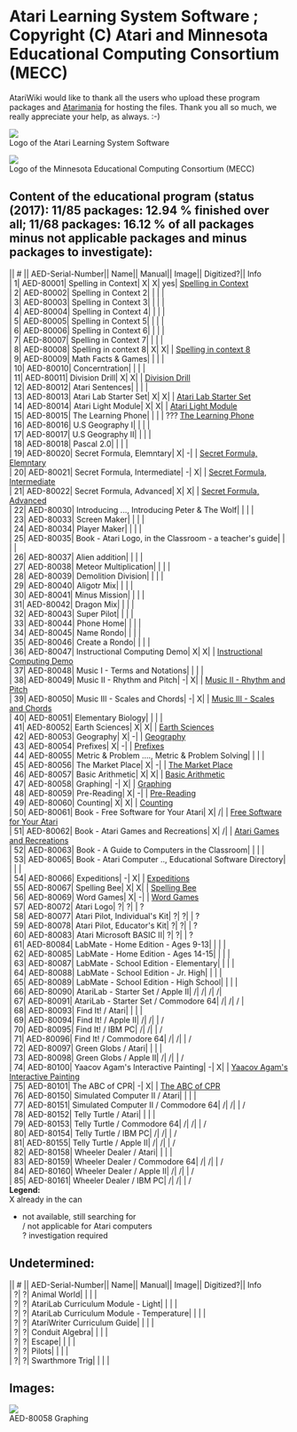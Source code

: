 # Atari Learning System Software ; Copyright (C) Atari and Minnesota Educational Computing Consortium (MECC)  
AtariWiki would like to thank all the users who upload these program packages and [Atarimania](http://www.atarimania.com) for hosting the files. Thank you all so much, we really appreciate your help, as always. :-)  
  
![](attachments/Logo.jpg)  
Logo of the Atari Learning System Software  
  
![](attachments/Atari+Expeditions_.gif)  
Logo of the Minnesota Educational Computing Consortium (MECC)  
  
## Content of the educational program (status (2017): 11/85 packages: 12.94 % finished over all; 11/68 packages: 16.12 % of all packages minus not applicable packages and minus packages to investigate):  
  
|| # || AED-Serial-Number|| Name|| Manual|| Image|| Digitized?|| Info   
| 1| AED-80001| Spelling in Context| X| X| yes| [Spelling in Context](http://www.atarimania.com/game-atari-400-800-xl-xe-spelling-in-context-level-1_12466.html)  
| 2| AED-80002| Spelling in Context 2| | | |   
| 3| AED-80003| Spelling in Context 3| | | |   
| 4| AED-80004| Spelling in Context 4| | | |   
| 5| AED-80005| Spelling in Context 5| | | |   
| 6| AED-80006| Spelling in Context 6| | | |   
| 7| AED-80007| Spelling in Context 7| | | |   
| 8| AED-80008| Spelling in context 8| X| X| | [Spelling in context 8](http://www.atarimania.com/game-atari-400-800-xl-xe-spelling-in-context-8_12473.html)  
| 9| AED-80009| Math Facts & Games| | | |   
| 10| AED-80010| Concerntration| | | |   
| 11| AED-80011| Division Drill| X| X| | [Division Drill](http://www.atarimania.com/game-atari-400-800-xl-xe-division-drill_6696.html)  
| 12| AED-80012| Atari Sentences| | | |   
| 13| AED-80013| Atari Lab Starter Set| X| X| | [Atari Lab Starter Set](http://www.atarimania.com/game-atari-400-800-xl-xe-atarilab-starter-set_15989.html)  
| 14| AED-80014| Atari Light Module| X| X| | [Atari Light Module](http://www.atarimania.com/game-atari-400-800-xl-xe-atarilab-light-module_15990.html)  
| 15| AED-80015| The Learning Phone| | | | ??? [The Learning Phone](http://www.atarimania.com/game-atari-400-800-xl-xe-learning-phone-_6486.html)  
| 16| AED-80016| U.S Geography I| | | |   
| 17| AED-80017| U.S Geography II| | | |   
| 18| AED-80018| Pascal 2.0| | | |   
| 19| AED-80020| Secret Formula, Elemntary| X| -| | [Secret Formula, Elemntary](http://www.atarimania.com/game-atari-400-800-xl-xe-secret-formula-elementary_12474.html)  
| 20| AED-80021| Secret Formula, Intermediate| -| X| | [Secret Formula, Intermediate](http://www.atarimania.com/game-atari-400-800-xl-xe-secret-formula-intermediate_12475.html)  
| 21| AED-80022| Secret Formula, Advanced| X| X| | [Secret Formula, Advanced](http://www.atarimania.com/game-atari-400-800-xl-xe-secret-formula-advanced_12476.html)  
| 22| AED-80030| Introducing ..., Introducing Peter & The Wolf| | | |   
| 23| AED-80033| Screen Maker| | | |   
| 24| AED-80034| Player Maker| | | |   
| 25| AED-80035| Book - Atari Logo, in the Classroom - a teacher's guide| | | |   
| 26| AED-80037| Alien addition| | | |   
| 27| AED-80038| Meteor Multiplication| | | |   
| 28| AED-80039| Demolition Division| | | |   
| 29| AED-80040| Aligotr Mix| | | |   
| 30| AED-80041| Minus Mission| | | |   
| 31| AED-80042| Dragon Mix| | | |   
| 32| AED-80043| Super Pilot| | | |   
| 33| AED-80044| Phone Home| | | |   
| 34| AED-80045| Name Rondo| | | |   
| 35| AED-80046| Create a Rondo| | | |   
| 36| AED-80047| Instructional Computing Demo| X| X| | [Instructional Computing Demo](http://www.atarimania.com/game-atari-400-800-xl-xe-instructional-computing-demonstration_2589.html)  
| 37| AED-80048| Music I - Terms and Notations| | | |   
| 38| AED-80049| Music II - Rhythm and Pitch| -| X| | [Music II - Rhythm and Pitch](http://www.atarimania.com/game-atari-400-800-xl-xe-music-ii-rhythm-and-pitch_19519.html)  
| 39| AED-80050| Music III - Scales and Chords| -| X| | [Music III - Scales and Chords](http://www.atarimania.com/game-atari-400-800-xl-xe-music-iii-scales-and-chords_19521.html)  
| 40| AED-80051| Elementary Biology| | | |   
| 41| AED-80052| Earth Sciences| X| X| | [Earth Sciences](http://www.atarimania.com/game-atari-400-800-xl-xe-earth-science_25608.html)  
| 42| AED-80053| Geography| X| -| | [Geography](http://www.atarimania.com/game-atari-400-800-xl-xe-geography_12217.html)  
| 43| AED-80054| Prefixes| X| -| | [Prefixes](http://www.atarimania.com/game-atari-400-800-xl-xe-prefixes_8619.html)  
| 44| AED-80055| Metric & Problem ...., Metric & Problem Solving| | | |   
| 45| AED-80056| The Market Place| X| -| | [The Market Place](http://www.atarimania.com/game-atari-400-800-xl-xe-market-place-_25612.html)  
| 46| AED-80057| Basic Arithmetic| X| X| | [Basic Arithmetic](http://www.atarimania.com/game-atari-400-800-xl-xe-basic-arithmetic_25603.html)  
| 47| AED-80058| Graphing| -| X| | [Graphing](http://www.atarimania.com/game-atari-400-800-xl-xe-graphing_2289.html)  
| 48| AED-80059| Pre-Reading| X| -| | [Pre-Reading](http://www.atarimania.com/game-atari-400-800-xl-xe-pre-reading_8622.html)  
| 49| AED-80060| Counting| X| X| | [Counting](http://www.atarimania.com/game-atari-400-800-xl-xe-counting_25606.html)  
| 50| AED-80061| Book - Free Software for Your Atari| X| /| | [Free Software for Your Atari](http://www.atarimania.com/documents-atari-400-800-xl-xe-books_1_8.html)  
| 51| AED-80062| Book - Atari Games and Recreations| X| /| | [Atari Games and Recreations](http://www.atarimania.com/documents-atari-400-800-xl-xe-books_1_8.html)  
| 52| AED-80063| Book - A Guide to Computers in the Classroom| | | |   
| 53| AED-80065| Book - Atari Computer .., Educational Software Directory| | | |   
| 54| AED-80066| Expeditions| -| X| | [Expeditions](http://www.atarimania.com/game-atari-400-800-xl-xe-expeditions_22498.html)  
| 55| AED-80067| Spelling Bee| X| X| | [Spelling Bee](http://www.atarimania.com/game-atari-400-800-xl-xe-spelling-bee_25615.html)  
| 56| AED-80069| Word Games| X| -| | [Word Games](http://www.atarimania.com/game-atari-400-800-xl-xe-word-games_29139.html)  
| 57| AED-80072| Atari Logo| ?| ?| | ?  
| 58| AED-80077| Atari Pilot, Individual's Kit| ?| ?| | ?  
| 59| AED-80078| Atari Pilot, Educator's Kit| ?| ?| | ?  
| 60| AED-80083| Atari Microsoft BASIC II| ?| ?| | ?  
| 61| AED-80084| LabMate - Home Edition - Ages 9-13| | | |   
| 62| AED-80085| LabMate - Home Edition - Ages 14-15| | | |   
| 63| AED-80087| LabMate - School Edition - Elementary| | | |   
| 64| AED-80088| LabMate - School Edition - Jr. High| | | |   
| 65| AED-80089| LabMate - School Edition - High School| | | |   
| 66| AED-80090| AtariLab - Starter Set / Apple II| /| /| /| /|  
| 67| AED-80091| AtariLab - Starter Set / Commodore 64| /| /| / |  
| 68| AED-80093| Find It! / Atari| | | |   
| 69| AED-80094| Find It! / Apple II| /| /| | /  
| 70| AED-80095| Find It! / IBM PC| /| /| | /  
| 71| AED-80096| Find It! / Commodore 64| /| /| | /  
| 72| AED-80097| Green Globs / Atari| | | |   
| 73| AED-80098| Green Globs / Apple II| /| /| | /  
| 74| AED-80100| Yaacov Agam's Interactive Painting| -| X| | [Yaacov Agam's Interactive Painting](http://www.atarimania.com/game-atari-400-800-xl-xe-yaacov-agam-s-interactive-painting_21714.html)  
| 75| AED-80101| The ABC of CPR| -| X| | [The ABC of CPR](http://www.atarimania.com/game-atari-400-800-xl-xe-abc-of-cpr-_12807.html)  
| 76| AED-80150| Simulated Computer II / Atari| | | |   
| 77| AED-80151| Simulated Computer II / Commodore 64| /| /| | /  
| 78| AED-80152| Telly Turtle / Atari| | | |   
| 79| AED-80153| Telly Turtle / Commodore 64| /| /| | /  
| 80| AED-80154| Telly Turtle / IBM PC| /| /| | /  
| 81| AED-80155| Telly Turtle / Apple II| /| /| | /  
| 82| AED-80158| Wheeler Dealer / Atari| | | |   
| 83| AED-80159| Wheeler Dealer / Commodore 64| /| /| | /  
| 84| AED-80160| Wheeler Dealer / Apple II| /| /| | /  
| 85| AED-80161| Wheeler Dealer / IBM PC| /| /| | /  
__Legend:__  
X already in the can  
- not available, still searching for  
/ not applicable for Atari computers  
? investigation required  
  
## Undetermined:  
|| # || AED-Serial-Number|| Name|| Manual|| Image|| Digitized?|| Info   
| ?| ?| Animal World| | | |   
| ?| ?| AtariLab Curriculum Module - Light| | | |   
| ?| ?| AtariLab Curriculum Module - Temperature| | | |   
| ?| ?| AtariWriter Curriculum Guide| | | |   
| ?| ?| Conduit Algebra| | | |   
| ?| ?| Escape| | | |   
| ?| ?| Pilots| | | |   
| ?| ?| Swarthmore Trig| | | |   
  
## Images:  
![](attachments/graphing.jpg)  
AED-80058 Graphing  
